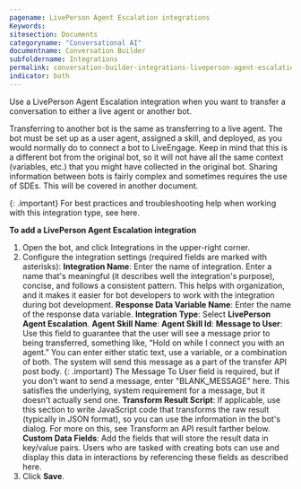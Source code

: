```yaml
---
pagename: LivePerson Agent Escalation integrations
Keywords:
sitesection: Documents
categoryname: "Conversational AI"
documentname: Conversation Builder
subfoldername: Integrations
permalink: conversation-builder-integrations-liveperson-agent-escalation-integrations.html
indicator: both
---
```


Use a LivePerson Agent Escalation integration when you want to transfer a conversation to either a live agent or another bot.

Transferring to another bot is the same as transferring to a live agent. The bot must be set up as a user agent, assigned a skill, and deployed, as you would normally do to connect a bot to LiveEngage. Keep in mind that this is a different bot from the original bot, so it will not have all the same context (variables, etc.) that you might have collected in the original bot. Sharing information between bots is fairly complex and sometimes requires the use of SDEs. This will be covered in another document.

{: .important}
For best practices and troubleshooting help when working with this integration type, see here.

**To add a LivePerson Agent Escalation integration**

1. Open the bot, and click Integrations in the upper-right corner.
2. Configure the integration settings (required fields are marked with asterisks):
    **Integration Name**: Enter the name of integration. Enter a name that's meaningful (it describes well the integration's purpose), concise, and follows a consistent pattern. This helps with organization, and it makes it easier for bot developers to work with the integration during bot development.
    **Response Data Variable Name**: Enter the name of the response data variable.
    **Integration Type**: Select **LivePerson Agent Escalation**.
    **Agent Skill Name**: 
    **Agent Skill Id**:
    **Message to User**: Use this field to guarantee that the user will see a message prior to being transferred, something like, “Hold on while I connect you with an agent.” You can enter either static text, use a variable, or a combination of both. The system will send this message as a part of the transfer API post body.
    {: .important}
    The Message To User field is required, but if you don't want to send a message, enter "BLANK_MESSAGE" here. This satisfies the underlying, system requirement for a message, but it doesn't actually send one. 
    **Transform Result Script**: If applicable, use this section to write JavaScript code that transforms the raw result (typically in JSON format), so you can use the information in the bot's dialog. For more on this, see Transform an API result farther below.
    **Custom Data Fields**: Add the fields that will store the result data in key/value pairs. Users who are tasked with creating bots can use and display this data in interactions by referencing these fields as described here.
3. Click **Save**.